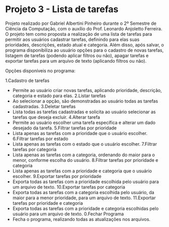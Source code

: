 # Projeto 3 - Lista de tarefas

Projeto realizado por Gabriel Albertini Pinheiro durante o 2º Semestre de Ciência da Computação, com o auxílio do Prof. Leonardo Anjoletto Ferreira. O projeto tem como proposta a realização de uma lista de tarefas para permitir aos usuários cadastrar tarefas, definindo para elas suas prioridades, descrições, estado atual e categoria. Além disso, após salvar, o programa disponibiliza ao usuário opções para o cadastro de novas tarefas, listagem de tarefas (podendo aplicar filtros ou não), apagar tarefas e exportar tarefas para um arquivo de texto (aplicando filtros ou não).

Opções disponíveis no programa:

1.Cadastro de tarefas
  - Permite ao usuário criar novas tarefas, aplicando prioridade, descrição, categoria e estado para elas.
2.Listar tarefas
  - Ao selecionar a opção, são demonstradas ao usuário todas as tarefas cadastradas.
3.Deletar tarefas
  - Lista todas as tarefas cadastradas e solicita ao usuário selecionar as tarefas que deseja excluir.
4.Alterar tarefa
  - Permite ao usuário escolher uma tarefa específica e alterar um dado desejado da tarefa.
5.Filtrar tarefas por prioridade
  - Lista apenas as tarefas com a prioridade que o usuário escolher.
6.Filtrar tarefas por estado
  - Lista apenas as tarefas com o estado que o usuário escolher.
7.Filtrar tarefas por categoria
  - Lista apenas as tarefas com a categoria, ordenando do maior para o menor, conforme escolha do usuário.
8.Filtrar tarefas por prioridade e categoria
  - Lista apenas as tarefas com a prioridade e categoria que o usuário escolher.
9.Exportar tarefas por prioridade
  - Exporta todas as tarefas com a prioridade escolhida pelo usuário para um arquivo de texto.
10.Exportar tarefas por categoria
  - Exporta todas as tarefas com a categoria escolhida pelo usuário, da maior para a menor prioridade, para um arquivo de texto.
11.Exportar tarefas por prioridade e categoria
  - Exporta todas as tarefas com a prioridade e categoria escolhidas pelo usuário para um arquivo de texto.
0.Fechar Programa
  - Fecha o programa, realizando todas as atualizações nos arquivos.
